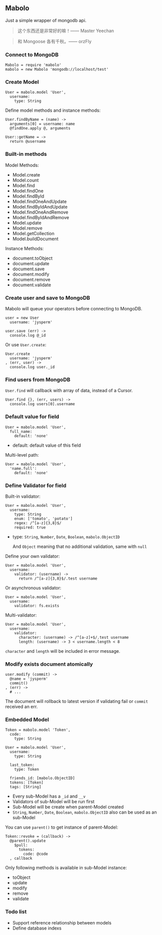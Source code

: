 ## Mabolo
Just a simple wrapper of mongodb api.

> 这个东西还是非常好的嘛！—— Master Yeechan

> 和 Mongoose 各有千秋。—— orzFly

### Connect to MongoDB

    Mabolo = require 'mabolo'
    mabolo = new Mabolo 'mongodb://localhost/test'

### Create Model

    User = mabolo.model 'User',
      username:
        type: String

Define model methods and instance methods:

    User.findByName = (name) ->
      arguments[0] = username: name
      @findOne.apply @, arguments

    User::getName = ->
      return @username

### Built-in methods

Model Methods:

* Model.create
* Model.count
* Model.find
* Model.findOne
* Model.findById
* Model.findOneAndUpdate
* Model.findByIdAndUpdate
* Model.findOneAndRemove
* Model.findByIdAndRemove
* Model.update
* Model.remove
* Model.getCollection
* Model.buildDocument

Instance Methods:

* document.toObject
* document.update
* document.save
* document.modify
* document.remove
* document.validate

### Create user and save to MongoDB
Mabolo will queue your operators before connecting to MongoDB.

    user = new User
      username: 'jysperm'

    user.save (err) ->
      console.log @_id

Or use `User.create`:

    User.create
      username: 'jysperm'
    , (err, user) ->
      console.log user._id

### Find users from MongoDB
`User.find` will callback with array of data, instead of a Cursor.

    User.find {}, (err, users) ->
      console.log users[0].username

### Default value for field

    User = mabolo.model 'User',
      full_name:
        default: 'none'

* default: default value of this field

Multi-level path:

    User = mabolo.model 'User',
      'name.full':
        default: 'none'

### Define Validator for field

Built-in validator:

    User = mabolo.model 'User',
      username:
        type: String
        enum: ['tomato', 'potato']
        regex: /^[a-z]{3,8}$/
        required: true

* type: `String`, `Number`, `Date`, `Boolean`, `mabolo.ObjectID`

    And `Object` meaning that no additional validation, same with `null`

Define your own validator:

    User = mabolo.model 'User',
      username:
        validator: (username) ->
          return /^[a-z]{3,8}$/.test username

Or asynchronous validator:

    User = mabolo.model 'User',
      username:
        validator: fs.exists

Multi-validator:

    User = mabolo.model 'User',
      username:
        validator:
          character: (username) -> /^[a-z]+$/.test username
          length: (username) -> 3 < username.length < 8

`character` and `length` will be included in error message.

### Modify exists document atomically

    user.modify (commit) ->
      @name = 'jysperm'
      commit()
    , (err) ->
      # ...

The document will rollback to latest version if validating fail or `commit` received an err.

### Embedded Model

    Token = mabolo.model 'Token',
      code:
        type: String

    User = mabolo.model 'User',
      username:
        type: String

      last_token:
        type: Token

      friends_id: [mabolo.ObjectID]
      tokens: [Token]
      tags: [String]

* Every sub-Model has a `_id` and `__v`
* Validators of sub-Model will be run first
* Sub-Model will be create when parent-Model created
* `String`, `Number`, `Date`, `Boolean`, `mabolo.ObjectID` also can be used as an sub-Model

You can use `parent()` to get instance of parent-Model:

    Token::revoke = (callback) ->
      @parent().update
        $pull:
          tokens:
            code: @code
      , callback

Only following methods is available in sub-Model instance:

* toObject
* update
* modify
* remove
* validate

### Todo list

* Support reference relationship between models
* Define database indexs
